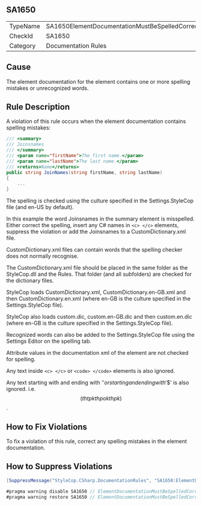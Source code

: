 ﻿## SA1650

<table>
<tr>
  <td>TypeName</td>
  <td>SA1650ElementDocumentationMustBeSpelledCorrectly</td>
</tr>
<tr>
  <td>CheckId</td>
  <td>SA1650</td>
</tr>
<tr>
  <td>Category</td>
  <td>Documentation Rules</td>
</tr>
</table>

## Cause

The element documentation for the element contains one or more spelling mistakes or unrecognized words.

## Rule Description

A violation of this rule occurs when the element documentation contains spelling mistakes:

```csharp
/// <summary>
/// Joinsnames
/// </summary>
/// <param name="firstName">The first name.</param>
/// <param name="lastName">The last name.</param>
/// <returns>Name</returns>
public string JoinNames(string firstName, string lastName)
{
    ...
}
```

The spelling is checked using the culture specified in the Settings.StyleCop file (and en-US by default).

In this example the word Joinsnames in the summary element is misspelled. Either correct the spelling, insert any C# names in `<c> </c>` elements, suppress the violation or add the Joinsnames to a CustomDictionary.xml file.

CustomDictionary.xml files can contain words that the spelling checker does not normally recognise.

The CustomDictionary.xml file should be placed in the same folder as the StyleCop.dll and the Rules. That folder (and all subfolders) are checked for the dictionary files.

StyleCop loads CustomDictionary.xml, CustomDictionary.en-GB.xml and then CustomDictionary.en.xml (where en-GB is the culture specified in the Settings.StyleCop file).

StyleCop also loads custom.dic, custom.en-GB.dic and then custom.en.dic (where en-GB is the culture specified in the Settings.StyleCop file).

Recognized words can also be added to the Settings.StyleCop file using the Settings Editor on the spelling tab.

Attribute values in the documentation xml of the element are not checked for spelling.

Any text inside `<c> </c>` or `<code> </code>` elements is also ignored.

Any text starting with and ending with '$' or starting and ending with '$$' is also ignored. i.e. $$(thtp kthpo kthpk)$$.

## How to Fix Violations

To fix a violation of this rule, correct any spelling mistakes in the element documentation.

## How to Suppress Violations

```csharp
[SuppressMessage("StyleCop.CSharp.DocumentationRules", "SA1650:ElementDocumentationMustBeSpelledCorrectly", Justification = "Reviewed.")]
```

```csharp
#pragma warning disable SA1650 // ElementDocumentationMustBeSpelledCorrectly
#pragma warning restore SA1650 // ElementDocumentationMustBeSpelledCorrectly
```
